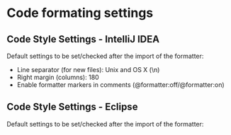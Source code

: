 # Code formating settings

## Code Style Settings - IntelliJ IDEA

Default settings to be set/checked after the import of the formatter:

* Line separator (for new files): Unix and OS X (\n)
* Right margin (columns): 180
* Enable formatter markers in comments (@formatter:off/@formatter:on)

## Code Style Settings - Eclipse

Default settings to be set/checked after the import of the formatter:
